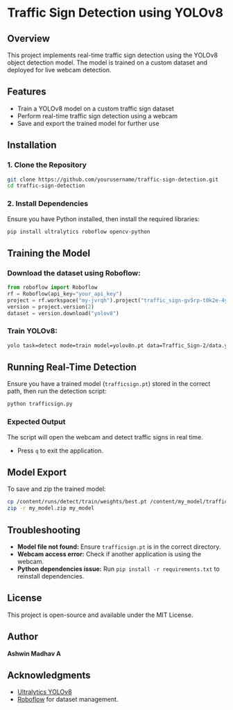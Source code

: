 # Traffic Sign Detection using YOLOv8

## Overview
This project implements real-time traffic sign detection using the YOLOv8 object detection model. The model is trained on a custom dataset and deployed for live webcam detection.

## Features
- Train a YOLOv8 model on a custom traffic sign dataset
- Perform real-time traffic sign detection using a webcam
- Save and export the trained model for further use

## Installation

### 1. Clone the Repository
```bash
git clone https://github.com/yourusername/traffic-sign-detection.git
cd traffic-sign-detection
```

### 2. Install Dependencies
Ensure you have Python installed, then install the required libraries:
```bash
pip install ultralytics roboflow opencv-python
```

## Training the Model
### Download the dataset using Roboflow:
```python
from roboflow import Roboflow
rf = Roboflow(api_key="your_api_key")
project = rf.workspace("my-jvrqh").project("traffic_sign-gv5rp-t0k2e-4y3sn")
version = project.version(2)
dataset = version.download("yolov8")
```

### Train YOLOv8:
```bash
yolo task=detect mode=train model=yolov8n.pt data=Traffic_Sign-2/data.yaml epochs=25 imgsz=640 batch=8
```

## Running Real-Time Detection
Ensure you have a trained model (`trafficsign.pt`) stored in the correct path, then run the detection script:
```bash
python trafficsign.py
```

### Expected Output
The script will open the webcam and detect traffic signs in real time.
- Press `q` to exit the application.

## Model Export
To save and zip the trained model:
```bash
cp /content/runs/detect/train/weights/best.pt /content/my_model/trafficsign.pt
zip -r my_model.zip my_model
```

## Troubleshooting
- **Model file not found:** Ensure `trafficsign.pt` is in the correct directory.
- **Webcam access error:** Check if another application is using the webcam.
- **Python dependencies issue:** Run `pip install -r requirements.txt` to reinstall dependencies.

## License
This project is open-source and available under the MIT License.

## Author
**Ashwin Madhav A**

## Acknowledgments
- [Ultralytics YOLOv8](https://github.com/ultralytics/ultralytics)
- [Roboflow](https://roboflow.com) for dataset management.





